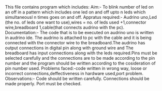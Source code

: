 This file contains program which includes:
Aim:- To blink number of led on an off in a pattern which includes one led on and off upto n leds which simultaneousl n times goes on and off.
Appratus required:- Audrino uno,Led (the no. of leds one want to use),wires = no. of leds used +1,connector wire,breadboard 1,cable(that connects audrino with the pc).
Documentation:- The code that is to be executed on audrino uno is written in audrino ide. The audrino is attached to pc with the cable and it is being connected with the connector wire to the breadboard.The audrino has output connections in digital pin along with ground wire and The breadboard has input connections along with the leds required.Pins must be selected carefully and the connections are to be made according to the pin number and the program should be written according to the cosideration of pin number used.
Problems faced:-code written in wrong way, loose or incorrect connections,deffectiveness in hardware used,port problem.
Observations:- Code should be written carefully.
               Connections should be made properly.
               Port must be checked.
